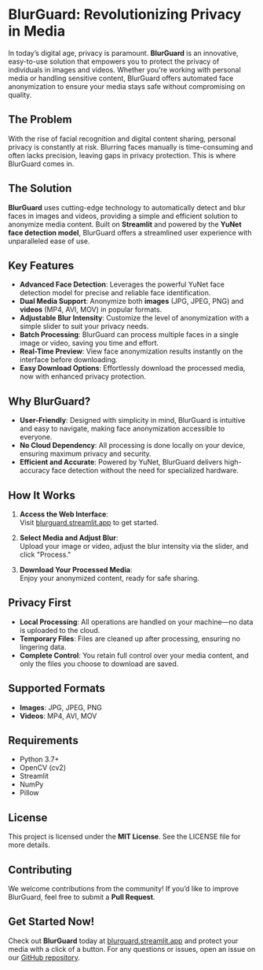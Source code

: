 # BlurGuard: Revolutionizing Privacy in Media

In today’s digital age, privacy is paramount. **BlurGuard** is an innovative, easy-to-use solution that empowers you to protect the privacy of individuals in images and videos. Whether you're working with personal media or handling sensitive content, BlurGuard offers automated face anonymization to ensure your media stays safe without compromising on quality.

## The Problem

With the rise of facial recognition and digital content sharing, personal privacy is constantly at risk. Blurring faces manually is time-consuming and often lacks precision, leaving gaps in privacy protection. This is where BlurGuard comes in.

## The Solution

**BlurGuard** uses cutting-edge technology to automatically detect and blur faces in images and videos, providing a simple and efficient solution to anonymize media content. Built on **Streamlit** and powered by the **YuNet face detection model**, BlurGuard offers a streamlined user experience with unparalleled ease of use.

## Key Features

- **Advanced Face Detection**: Leverages the powerful YuNet face detection model for precise and reliable face identification.
- **Dual Media Support**: Anonymize both **images** (JPG, JPEG, PNG) and **videos** (MP4, AVI, MOV) in popular formats.
- **Adjustable Blur Intensity**: Customize the level of anonymization with a simple slider to suit your privacy needs.
- **Batch Processing**: BlurGuard can process multiple faces in a single image or video, saving you time and effort.
- **Real-Time Preview**: View face anonymization results instantly on the interface before downloading.
- **Easy Download Options**: Effortlessly download the processed media, now with enhanced privacy protection.

## Why BlurGuard?

- **User-Friendly**: Designed with simplicity in mind, BlurGuard is intuitive and easy to navigate, making face anonymization accessible to everyone.
- **No Cloud Dependency**: All processing is done locally on your device, ensuring maximum privacy and security.
- **Efficient and Accurate**: Powered by YuNet, BlurGuard delivers high-accuracy face detection without the need for specialized hardware.

## How It Works

1. **Access the Web Interface**:  
   Visit [blurguard.streamlit.app](http://blurguard.streamlit.app) to get started.

2. **Select Media and Adjust Blur**:  
   Upload your image or video, adjust the blur intensity via the slider, and click "Process."

3. **Download Your Processed Media**:  
   Enjoy your anonymized content, ready for safe sharing.

## Privacy First

- **Local Processing**: All operations are handled on your machine—no data is uploaded to the cloud.
- **Temporary Files**: Files are cleaned up after processing, ensuring no lingering data.
- **Complete Control**: You retain full control over your media content, and only the files you choose to download are saved.

## Supported Formats

- **Images**: JPG, JPEG, PNG
- **Videos**: MP4, AVI, MOV

## Requirements

- Python 3.7+
- OpenCV (cv2)
- Streamlit
- NumPy
- Pillow

## License

This project is licensed under the **MIT License**. See the LICENSE file for more details.

## Contributing

We welcome contributions from the community! If you’d like to improve BlurGuard, feel free to submit a **Pull Request**.

## Get Started Now!

Check out **BlurGuard** today at [blurguard.streamlit.app](http://blurguard.streamlit.app) and protect your media with a click of a button. For any questions or issues, open an issue on our [GitHub repository](https://github.com/sanjayperam04/BlurGuard).


